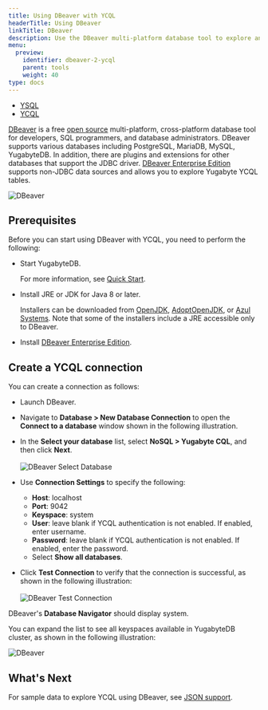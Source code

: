 ```yaml
---
title: Using DBeaver with YCQL
headerTitle: Using DBeaver
linkTitle: DBeaver
description: Use the DBeaver multi-platform database tool to explore and query YugabyteDB YCQL.
menu:
  preview:
    identifier: dbeaver-2-ycql
    parent: tools
    weight: 40
type: docs
---
```


<ul class="nav nav-tabs-alt nav-tabs-yb">

  <li >
    <a href="../dbeaver-ysql/" class="nav-link">
      <i class="icon-postgres" aria-hidden="true"></i>
      YSQL
    </a>
  </li>

  <li >
    <a href="../dbeaver-ycql/" class="nav-link active">
      <i class="icon-cassandra" aria-hidden="true"></i>
      YCQL
    </a>
  </li>

</ul>

[DBeaver](https://dbeaver.io/) is a free [open source](https://github.com/dbeaver/dbeaver) multi-platform, cross-platform database tool for developers, SQL programmers, and database administrators. DBeaver supports various databases including PostgreSQL, MariaDB, MySQL, YugabyteDB. In addition, there are plugins and extensions for other databases that support the JDBC driver. [DBeaver Enterprise Edition](https://dbeaver.com/) supports non-JDBC data sources and allows you to explore Yugabyte YCQL tables.

![DBeaver](/images/develop/tools/dbeaver/dbeaver-view.png)

## Prerequisites

Before you can start using DBeaver with YCQL, you need to perform the following:

- Start YugabyteDB.

  For more information, see [Quick Start](../../quick-start/).

- Install JRE or JDK for Java 8 or later.

  Installers can be downloaded from [OpenJDK](http://jdk.java.net/), [AdoptOpenJDK](https://adoptopenjdk.net/), or [Azul Systems](https://www.azul.com/downloads/zulu-community/). Note that some of the installers include a JRE accessible only to DBeaver.

- Install [DBeaver Enterprise Edition](https://dbeaver.com/download/enterprise/).

## Create a YCQL connection

You can create a connection as follows:

- Launch DBeaver.
- Navigate to **Database > New Database Connection** to open the **Connect to a database** window shown in the following illustration.
- In the **Select your database** list, select **NoSQL > Yugabyte CQL**, and then click **Next**.\
\
    ![DBeaver Select Database](/images/develop/tools/dbeaver/dbeaver-select-db-ycql.png)

- Use **Connection Settings** to specify the following:
  - **Host**: localhost
  - **Port**: 9042
  - **Keyspace**: system
  - **User**: leave blank if YCQL authentication is not enabled. If enabled, enter username.
  - **Password**: leave blank if YCQL authentication is not enabled. If enabled, enter the password.
  - Select **Show all databases**.

- Click **Test Connection** to verify that the connection is successful, as shown in the following illustration:\
\
    ![DBeaver Test Connection](/images/develop/tools/dbeaver/dbeaver-test-conn-ycql.png)

DBeaver's **Database Navigator** should display system.

You can expand the list to see all keyspaces available in YugabyteDB cluster, as shown in the following illustration:

![DBeaver](/images/develop/tools/dbeaver/dbeaver-ycql-system.png)

## What's Next

For sample data to explore YCQL using DBeaver, see [JSON support](/preview/explore/json-support/jsonb-ycql/#root).
